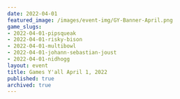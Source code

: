 ```yaml
---
date: 2022-04-01
featured_image: /images/event-img/GY-Banner-April.png
game_slugs:
- 2022-04-01-pipsqueak
- 2022-04-01-risky-bison
- 2022-04-01-multibowl
- 2022-04-01-johann-sebastian-joust
- 2022-04-01-nidhogg
layout: event
title: Games Y'all April 1, 2022
published: true
archived: true
---
```

